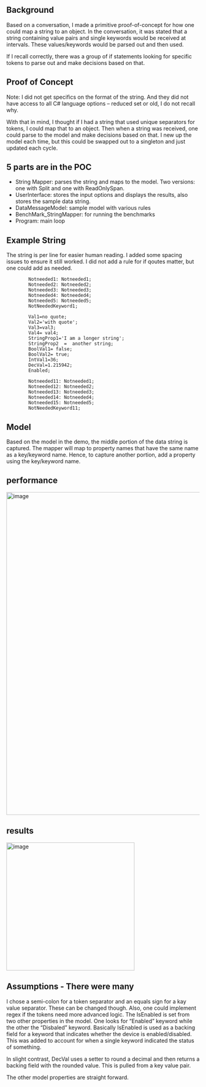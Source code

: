 ## Background

Based on a conversation, I made a primitive proof-of-concept for how one could map a string to an object. In the conversation, it was stated that a string containing value pairs and single keywords would be received at intervals. These values/keywords would be parsed out and then used. 

If I recall correctly, there was a group of if statements looking for specific tokens to parse out and make decisions based on that.

## Proof of Concept
Note: I did not get specifics on the format of the string. And they did not have access to all C# language options – reduced set or old, I do not recall why.

With that in mind, I thought if I had a string that used unique separators for tokens, I could map that to an object. Then when a string was received, one could parse to the model and make decisions based on that. I new up the model each time, but this could be swapped out to a singleton and just updated each cycle.
## 5 parts are in the POC
- String Mapper: parses the string and maps to the model.  Two versions: one with Split and one with ReadOnlySpan.
- UserInterface: stores the input options and displays the results, also stores the sample data string.
- DataMessageModel: sample model with various rules
- BenchMark_StringMapper: for running the benchmarks
- Program: main loop
  
## Example String
The string is per line for easier human reading. I added some spacing issues to ensure it still worked. I did not add a rule for if qoutes matter, but one could add as needed.

            Notneeded1: Notneeded1;
            Notneeded2: Notneeded2;
            Notneeded3: Notneeded3;
            Notneeded4: Notneeded4;
            Notneeded5: Notneeded5;
            NotNeededKeyword1;
            
            Val1=no quote; 
            Val2='with quote';
            Val3=val3;
            Val4= val4;
            StringProp1='I am a longer string';
            StringProp2  =  another string;
            BoolVal1= false;
            BoolVal2= true;
            IntVal1=36;  
            DecVal=1.215942;
            Enabled;
            
            Notneeded11: Notneeded1;
            Notneeded12: Notneeded2;
            Notneeded13: Notneeded3;
            Notneeded14: Notneeded4;
            Notneeded15: Notneeded5;
            NotNeededKeyword11;
## Model
Based on the model in the demo, the middle portion of the data string is captured. The mapper will map to property names that have the same name as a key/keyword name. Hence, to capture another portion, add a property using the key/keyword name.

## performance
<img width="842" alt="image" src="https://github.com/user-attachments/assets/2165cf66-8470-419b-bd18-4ed7cd66c7d2" />

## results
<img width="334" alt="image" src="https://github.com/user-attachments/assets/6cbc27d6-1c83-4806-af71-1ffe461d4186" />

## Assumptions - There were many
I chose a semi-colon for a token separator and an equals sign for a kay value separator. These can be changed though. Also, one could implement regex if the tokens need more advanced logic.
The IsEnabled is set from two other properties in the model. One looks for “Enabled” keyword while the other the “Disbaled” keyword. Basically IsEnabled is used as a backing field for a keyword that indicates whether the device is enabled/disabled. This was added to account for when a single keyword indicated the status of something.

In slight contrast, DecVal uses a setter to round a decimal and then returns a backing field with the rounded value. This is pulled from a key value pair.

The other model properties are straight forward. 

